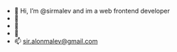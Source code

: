 - 👋 Hi, I’m @sirmalev and im a web frontend developer
- 👀
- 🌱 
- 💞️ 
- 📫 sir.alonmalev@gmail.com

<!---
sirmalev/sirmalev is a ✨ special ✨ repository because its `README.md` (this file) appears on your GitHub profile.
You can click the Preview link to take a look at your changes.
--->
